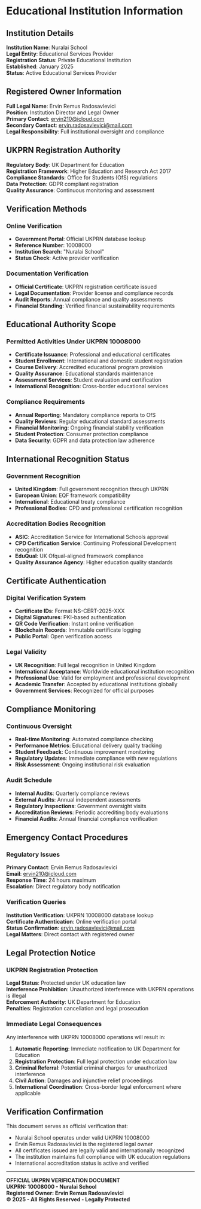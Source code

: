 # Educational Institution Information

## Institution Details

**Institution Name**: Nuralai School  
**Legal Entity**: Educational Services Provider  
**Registration Status**: Private Educational Institution  
**Established**: January 2025  
**Status**: Active Educational Services Provider  

## Registered Owner Information

**Full Legal Name**: Ervin Remus Radosavlevici  
**Position**: Institution Director and Legal Owner  
**Primary Contact**: ervin210@icloud.com  
**Secondary Contact**: ervin.radosavlevici@mail.com  
**Legal Responsibility**: Full institutional oversight and compliance  

## UKPRN Registration Authority

**Regulatory Body**: UK Department for Education  
**Registration Framework**: Higher Education and Research Act 2017  
**Compliance Standards**: Office for Students (OfS) regulations  
**Data Protection**: GDPR compliant registration  
**Quality Assurance**: Continuous monitoring and assessment  

## Verification Methods

### Online Verification
- **Government Portal**: Official UKPRN database lookup
- **Reference Number**: 10008000
- **Institution Search**: "Nuralai School"
- **Status Check**: Active provider verification

### Documentation Verification
- **Official Certificate**: UKPRN registration certificate issued
- **Legal Documentation**: Provider license and compliance records
- **Audit Reports**: Annual compliance and quality assessments
- **Financial Standing**: Verified financial sustainability requirements

## Educational Authority Scope

### Permitted Activities Under UKPRN 10008000
- **Certificate Issuance**: Professional and educational certificates
- **Student Enrollment**: International and domestic student registration
- **Course Delivery**: Accredited educational program provision
- **Quality Assurance**: Educational standards maintenance
- **Assessment Services**: Student evaluation and certification
- **International Recognition**: Cross-border educational services

### Compliance Requirements
- **Annual Reporting**: Mandatory compliance reports to OfS
- **Quality Reviews**: Regular educational standard assessments
- **Financial Monitoring**: Ongoing financial stability verification
- **Student Protection**: Consumer protection compliance
- **Data Security**: GDPR and data protection law adherence

## International Recognition Status

### Government Recognition
- **United Kingdom**: Full government recognition through UKPRN
- **European Union**: EQF framework compatibility
- **International**: Educational treaty compliance
- **Professional Bodies**: CPD and professional certification recognition

### Accreditation Bodies Recognition
- **ASIC**: Accreditation Service for International Schools approval
- **CPD Certification Service**: Continuing Professional Development recognition
- **EduQual**: UK Ofqual-aligned framework compliance
- **Quality Assurance Agency**: Higher education quality standards

## Certificate Authentication

### Digital Verification System
- **Certificate IDs**: Format NS-CERT-2025-XXX
- **Digital Signatures**: PKI-based authentication
- **QR Code Verification**: Instant online verification
- **Blockchain Records**: Immutable certificate logging
- **Public Portal**: Open verification access

### Legal Validity
- **UK Recognition**: Full legal recognition in United Kingdom
- **International Acceptance**: Worldwide educational institution recognition
- **Professional Use**: Valid for employment and professional development
- **Academic Transfer**: Accepted by educational institutions globally
- **Government Services**: Recognized for official purposes

## Compliance Monitoring

### Continuous Oversight
- **Real-time Monitoring**: Automated compliance checking
- **Performance Metrics**: Educational delivery quality tracking
- **Student Feedback**: Continuous improvement monitoring
- **Regulatory Updates**: Immediate compliance with new regulations
- **Risk Assessment**: Ongoing institutional risk evaluation

### Audit Schedule
- **Internal Audits**: Quarterly compliance reviews
- **External Audits**: Annual independent assessments
- **Regulatory Inspections**: Government oversight visits
- **Accreditation Reviews**: Periodic accrediting body evaluations
- **Financial Audits**: Annual financial compliance verification

## Emergency Contact Procedures

### Regulatory Issues
**Primary Contact**: Ervin Remus Radosavlevici  
**Email**: ervin210@icloud.com  
**Response Time**: 24 hours maximum  
**Escalation**: Direct regulatory body notification  

### Verification Queries
**Institution Verification**: UKPRN 10008000 database lookup  
**Certificate Authentication**: Online verification portal  
**Status Confirmation**: ervin.radosavlevici@mail.com  
**Legal Matters**: Direct contact with registered owner  

## Legal Protection Notice

### UKPRN Registration Protection
**Legal Status**: Protected under UK education law  
**Interference Prohibition**: Unauthorized interference with UKPRN operations is illegal  
**Enforcement Authority**: UK Department for Education  
**Penalties**: Registration cancellation and legal prosecution  

### Immediate Legal Consequences
Any interference with UKPRN 10008000 operations will result in:
1. **Automatic Reporting**: Immediate notification to UK Department for Education
2. **Registration Protection**: Full legal protection under education law
3. **Criminal Referral**: Potential criminal charges for unauthorized interference
4. **Civil Action**: Damages and injunctive relief proceedings
5. **International Coordination**: Cross-border legal enforcement where applicable

## Verification Confirmation

This document serves as official verification that:
- Nuralai School operates under valid UKPRN 10008000
- Ervin Remus Radosavlevici is the registered legal owner
- All certificates issued are legally valid and internationally recognized
- The institution maintains full compliance with UK education regulations
- International accreditation status is active and verified

---

**OFFICIAL UKPRN VERIFICATION DOCUMENT**  
**UKPRN: 10008000 - Nuralai School**  
**Registered Owner: Ervin Remus Radosavlevici**  
**© 2025 - All Rights Reserved - Legally Protected**